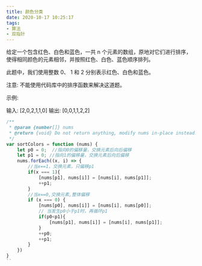 ```yaml
---
title: 颜色分类
date: 2020-10-17 10:25:17
tags:
- 算法
- 双指针
---
```


给定一个包含红色、白色和蓝色，一共 n 个元素的数组，原地对它们进行排序，使得相同颜色的元素相邻，并按照红色、白色、蓝色顺序排列。

此题中，我们使用整数 0、 1 和 2 分别表示红色、白色和蓝色。

注意:
不能使用代码库中的排序函数来解决这道题。

示例:

输入: [2,0,2,1,1,0]
输出: [0,0,1,1,2,2]

``` js
/**
 * @param {number[]} nums
 * @return {void} Do not return anything, modify nums in-place instead.
 */
var sortColors = function (nums) {
    let p0 = 0;  //指向0的偏移量，交换元素后向后偏移
    let p1 = 0; //指向1的偏移量，交换元素后向后偏移
    nums.forEach((x, i) => {
        //当x==1，交换元素，只偏移p1
        if(x === 1){
            [nums[p1], nums[i]] = [nums[i], nums[p1]];
            ++p1;
        }
        //当x==0,交换元素,整体偏移  
        if (x === 0) {
            [nums[p0], nums[i]] = [nums[i], nums[p0]];
            // 当发生p0小于p1时，再循环p1
            if(p0<p1){
                [nums[p1], nums[i]] = [nums[i], nums[p1]];
            }
            ++p0;
            ++p1;
        }
    })
}
``
